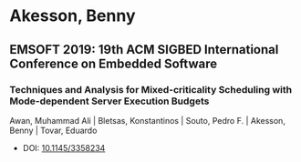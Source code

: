 # Akesson, Benny

## EMSOFT 2019: 19th ACM SIGBED International Conference on Embedded Software

### Techniques and Analysis for Mixed-criticality Scheduling with Mode-dependent Server Execution Budgets
Awan, Muhammad Ali | Bletsas, Konstantinos | Souto, Pedro F. | Akesson, Benny | Tovar, Eduardo
* DOI: [10.1145/3358234](https://doi.org/10.1145/3358234)

